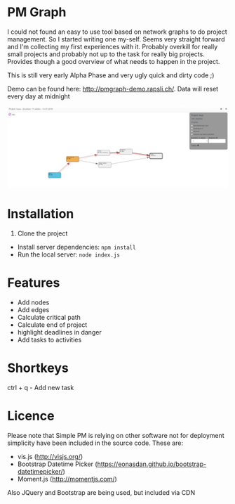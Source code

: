 PM Graph
========
I could not found an easy to use tool based on network graphs to do project management. So I started writing one my-self. Seems very straight forward and I'm collecting my first experiences with it. Probably overkill for really small projects and probably not up to the task for really big projects. Provides though a good overview of what needs to happen in the project.

This is still very early Alpha Phase and very ugly quick and dirty code ;) 

Demo can be found here: http://pmgraph-demo.rapsli.ch/. Data will reset every day at midnight

<img alt="Screenshot of PM Graph" src="https://raw.githubusercontent.com/rapsli/pmgraph/gh-pages/images/screenshot.png" />

Installation
===========
1. Clone the project
* Install server dependencies: `npm install`
* Run the local server: `node index.js`

Features
========

* Add nodes
* Add edges
* Calculate critical path
* Calculate end of project
* highlight deadlines in danger
* Add tasks to activities

Shortkeys
=======
ctrl + q - Add new task

Licence
=======
Please note that Simple PM is relying on other software not for deployment simplicity have been included in the source code. These are:

* vis.js (http://visjs.org/)
* Bootstrap Datetime Picker (https://eonasdan.github.io/bootstrap-datetimepicker/)
* Moment.js (http://momentjs.com/)

Also JQuery and Bootstrap are being used, but included via CDN


